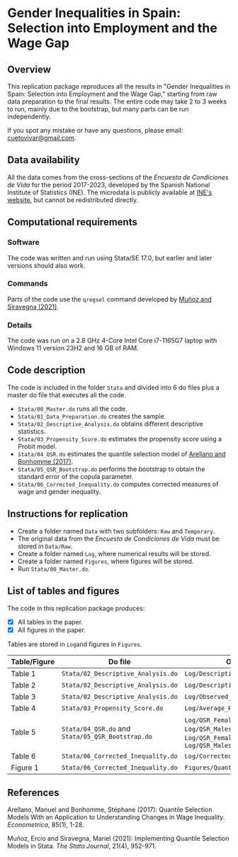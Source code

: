 # Gender Inequalities in Spain: Selection into Employment and the Wage Gap

Overview
--------

This replication package reproduces all the results in "Gender Inequalities in Spain: Selection into Employment and the Wage Gap," starting from raw data preparation to the final results. The entire code may take 2 to 3 weeks to run, mainly due to the bootstrap, but many parts can be run independently.

If you spot any mistake or have any questions, please email: cuetovivar@gmail.com.

Data availability
-----------------

All the data comes from the cross-sections of the _Encuesta de Condiciones de Vida_ for the period 2017-2023, developed by the Spanish National Institute of Statistics (INE). The microdata is publicly available at [INE's website](https://www.ine.es/dyngs/INEbase/es/operacion.htm?c=Estadistica_C&cid=1254736176807&menu=resultados&idp=1254735976608#_tabs-1254736195153), but cannot be redistributed directly.

Computational requirements
---------------------------

### Software

The code was written and run using Stata/SE 17.0, but earlier and later versions should also work.

### Commands

Parts of the code use the `qregsel` command developed by [Muñoz and Siravegna (2021)](https://journals.sagepub.com/doi/10.1177/1536867X211063148).

### Details

The code was run on a 2.8 GHz 4-Core Intel Core i7-1165G7 laptop with Windows 11 version 23H2 and 16 GB of RAM.

Code description
----------------

The code is included in the folder `Stata` and divided into 6 do files plus a master do file that executes all the code.

- `Stata/00_Master.do` runs all the code.
- `Stata/01_Data_Preparation.do` creates the sample.
- `Stata/02_Descriptive_Analysis.do` obtains different descriptive statistics.
- `Stata/03_Propensity_Score.do` estimates the propensity score using a Probit model.
- `Stata/04_QSR.do` estimates the quantile selection model of [Arellano and Bonhomme (2017)](https://onlinelibrary.wiley.com/doi/abs/10.3982/ECTA14030).
- `Stata/05_QSR_Bootstrap.do` performs the bootstrap to obtain the standard error of the copula parameter.
- `Stata/06_Corrected_Inequality.do` computes corrected measures of wage and gender inequality.

Instructions for replication
----------------------------

- Create a folder named `Data` with two subfolders: `Raw` and `Temporary`.
- The original data from the _Encuesta de Condiciones de Vida_ must be stored in `Data/Raw`.
- Create a folder named `Log`, where numerical results will be stored.
- Create a folder named `Figures`, where figures will be stored.
- Run `Stata/00_Master.do`.

List of tables and figures
--------------------------

The code in this replication package produces:

- [x] All tables in the paper.
- [x] All figures in the paper.

Tables are stored in `Log`and figures in `Figures`.

| Table/Figure | Do file | Output file |
|---|---|---|
| Table 1 | `Stata/02_Descriptive_Analysis.do` | `Log/Descriptive_Statistics.log` |
| Table 2 | `Stata/02_Descriptive_Analysis.do` | `Log/Descriptive_Statistics.log` |
| Table 3 | `Stata/02_Descriptive_Analysis.do` | `Log/Observed_Wage_Gap.log` |
| Table 4 | `Stata/03_Propensity_Score.do` | `Log/Average_Propensity_Score.log` |
| Table 5 | `Stata/04_QSR.do` and `Stata/05_QSR_Bootstrap.do` | `Log/QSR_Females_'year'.log`, `Log/QSR_Males_'year'.log`, `Log/QSR_Females_Bootstrap.log` and `Log/QSR_Males_Bootstrap.log` |
| Table 6 | `Stata/06_Corrected_Inequality.do` | `Log/Corrected_Wage_Inequality.log` |
| Figure 1 | `Stata/06_Corrected_Inequality.do` | `Figures/Quantile_'q'th.png` |

References
-----------------

Arellano, Manuel and Bonhomme, Stéphane (2017): Quantile Selection Models With an Application to Understanding Changes in Wage Inequality. _Econometrica_, 85(1), 1-28.

Muñoz, Ercio and Siravegna, Mariel (2021): Implementing Quantile Selection Models in Stata. _The Stata Journal_, 21(4), 952-971.
